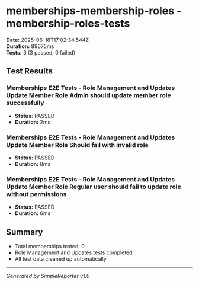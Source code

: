 # memberships-membership-roles - membership-roles-tests

**Date:** 2025-06-18T17:02:34.544Z  
**Duration:** 89675ms  
**Tests:** 3 (3 passed, 0 failed)

## Test Results


### Memberships E2E Tests - Role Management and Updates Update Member Role Admin should update member role successfully
- **Status:** PASSED
- **Duration:** 2ms



### Memberships E2E Tests - Role Management and Updates Update Member Role Should fail with invalid role
- **Status:** PASSED
- **Duration:** 8ms



### Memberships E2E Tests - Role Management and Updates Update Member Role Regular user should fail to update role without permissions
- **Status:** PASSED
- **Duration:** 6ms



## Summary

- Total memberships tested: 0
- Role Management and Updates tests completed
- All test data cleaned up automatically

---
*Generated by SimpleReporter v1.0*
